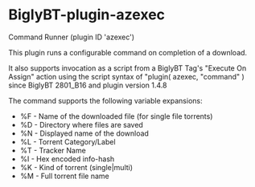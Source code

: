 # BiglyBT-plugin-azexec
Command Runner (plugin ID 'azexec')

This plugin runs a configurable command on completion of a download. 

It also supports invocation as a script from a BiglyBT Tag's "Execute On Assign" action using the script syntax of "plugin( azexec, "command" ) since BiglyBT 2801_B16 and plugin version 1.4.8

The command supports the following variable expansions:

* %F - Name of the downloaded file (for single file torrents)
* %D - Directory where files are saved
* %N - Displayed name of the download
* %L - Torrent Category/Label
* %T - Tracker Name
* %I - Hex encoded info-hash
* %K - Kind of torrent (single|multi)
* %M - Full torrent file name
